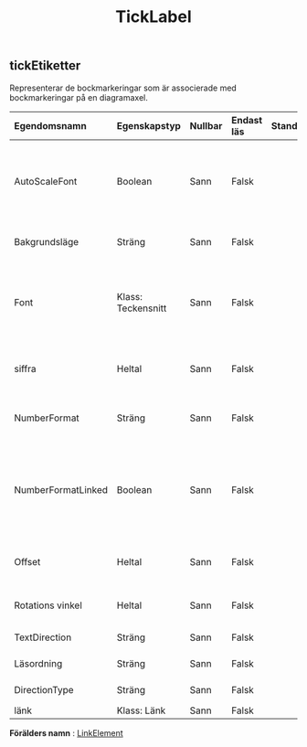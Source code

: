 ﻿---
title: TickLabel
second_title: Aspose.Cells Cloud Documen
type: docs
url: /sv/specification/model/ticklabels/
description: "Aspose.Cells Molnmodellspecifikation: TickLabels. Hantera enkelt Excel och andra kalkylarksdokument med funktioner som att öppna, generera, redigera, dela, slå samman, jämföra och konvertera"
kwords: Excel, Office, Kalkylblad, Cloud REST API, TickLabels
weight: 50
---
## **tickEtiketter**

 Representerar de bockmarkeringar som är associerade med bockmarkeringar på en diagramaxel.

| Egendomsnamn| Egenskapstyp| Nullbar| Endast läs| Standardvärde| Beskrivning|
|:- |:- |:- |:- |:- |:- |
| AutoScaleFont| Boolean| Sann| Falsk|| Sant om texten i objektet ändrar teckenstorlek när objektstorleken ändras. Standardvärdet är True.|
| Bakgrundsläge| Sträng| Sann| Falsk|| Hämtar och ställer in visningsläget för bakgrunden|
| Font| Klass: Teckensnitt| Sann| Falsk|| Returnerar ett objekt som representerar teckensnittet för det angivna TickLabels-objektet.|
| siffra| Heltal| Sann| Falsk|| Representerar formatnumret för TickLabels-objektet.|
| NumberFormat| Sträng| Sann| Falsk|| Representerar formatsträngen för TickLabels-objektet.|
| NumberFormatLinked| Boolean| Sann| Falsk|| Sant om talformatet är kopplat till cellerna (så att talformatet ändras i etiketterna när det ändras i cellerna).|
| Offset| Heltal| Sann| Falsk|| Hämtar och ställer in etiketternas avstånd från axeln.|
| Rotations vinkel| Heltal| Sann| Falsk|| Representerar textrotationsvinkel medurs.|
| TextDirection| Sträng| Sann| Falsk||Representerar textläsordning.|
| Läsordning| Sträng| Sann| Falsk||Representerar textläsordning.|
| DirectionType| Sträng| Sann| Falsk|| Hämtar och anger textens riktning.|
| länk| Klass: Länk| Sann| Falsk|||

**Förälders namn** : [LinkElement](/specification/model/linkelement)

